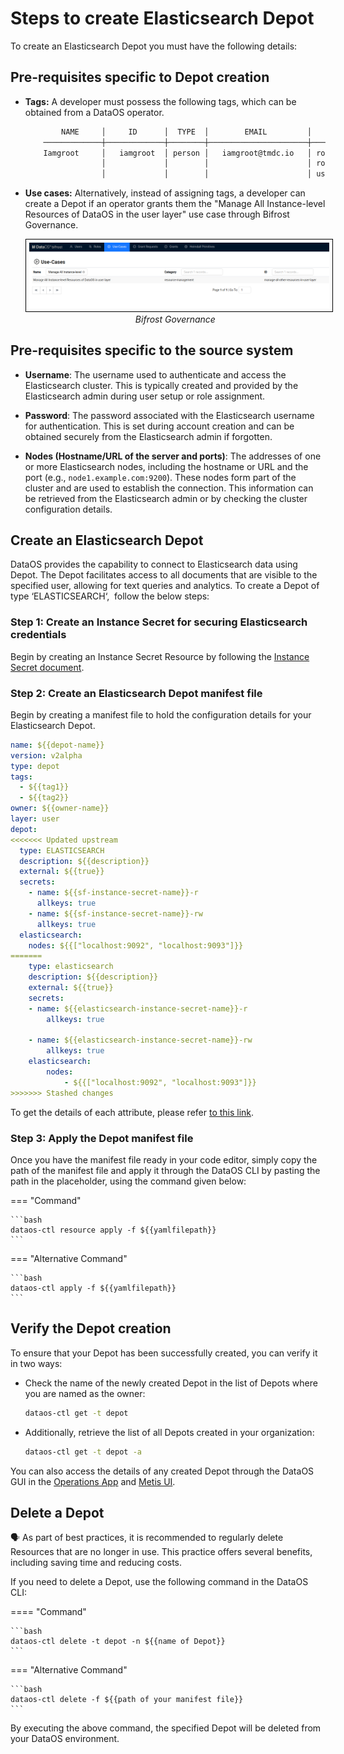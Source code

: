 # Steps to create Elasticsearch Depot

To create an Elasticsearch Depot you must have the following details:

## Pre-requisites specific to Depot creation

- **Tags:** A developer must possess the following tags, which can be obtained from a DataOS operator.

    ```bash
            NAME     │     ID      │  TYPE  │        EMAIL         │              TAGS               
        ─────────────┼─────────────┼────────┼──────────────────────┼─────────────────────────────────
        Iamgroot     │   iamgroot  │ person │   iamgroot@tmdc.io   │ roles:id:data-dev,                            
                     │             │        │                      │ roles:id:user,                  
                     │             │        │                      │ users:id:iamgroot  
    ```

- **Use cases:** Alternatively, instead of assigning tags, a developer can create a Depot if an operator grants them the "Manage All Instance-level Resources of DataOS in the user layer" use case through Bifrost Governance.

    <center>
    <img src="/resources/depot/usecase2.png" alt="Bifrost Governance" style="width:60rem; border: 1px solid black; padding: 5px;" />
    <figcaption><i>Bifrost Governance</i></figcaption>
    </center>

## Pre-requisites specific to the source system

- **Username**: The username used to authenticate and access the Elasticsearch cluster. This is typically created and provided by the Elasticsearch admin during user setup or role assignment.

- **Password**: The password associated with the Elasticsearch username for authentication. This is set during account creation and can be obtained securely from the Elasticsearch admin if forgotten.

- **Nodes (Hostname/URL of the server and ports)**: The addresses of one or more Elasticsearch nodes, including the hostname or URL and the port (e.g., `node1.example.com:9200`). These nodes form part of the cluster and are used to establish the connection. This information can be retrieved from the Elasticsearch admin or by checking the cluster configuration details.

## Create an Elasticsearch Depot

DataOS provides the capability to connect to Elasticsearch data using Depot. The Depot facilitates access to all documents that are visible to the specified user, allowing for text queries and analytics. To create a Depot of type ‘ELASTICSEARCH‘,  follow the below steps:

### **Step 1: Create an Instance Secret for securing Elasticsearch credentials**

Begin by creating an Instance Secret Resource by following the [Instance Secret document](/resources/instance_secret/data_sources/elasticsearch/).

### **Step 2: Create an Elasticsearch Depot manifest file**

Begin by creating a manifest file to hold the configuration details for your Elasticsearch Depot.


```yaml
name: ${{depot-name}}
version: v2alpha
type: depot
tags:
  - ${{tag1}}
  - ${{tag2}}
owner: ${{owner-name}}
layer: user
depot:
<<<<<<< Updated upstream
  type: ELASTICSEARCH              
  description: ${{description}}
  external: ${{true}}
  secrets:
    - name: ${{sf-instance-secret-name}}-r
      allkeys: true
    - name: ${{sf-instance-secret-name}}-rw
      allkeys: true
  elasticsearch:                           
    nodes: ${{["localhost:9092", "localhost:9093"]}}
=======
    type: elasticsearch                 
    description: ${{description}}
    external: ${{true}}
    secrets:
    - name: ${{elasticsearch-instance-secret-name}}-r
        allkeys: true

    - name: ${{elasticsearch-instance-secret-name}}-rw
        allkeys: true
    elasticsearch:                           
        nodes: 
            - ${{["localhost:9092", "localhost:9093"]}}
>>>>>>> Stashed changes
```
To get the details of each attribute, please refer [to this link](/resources/depot/configurations).


### Step 3: Apply the Depot manifest file

Once you have the manifest file ready in your code editor, simply copy the path of the manifest file and apply it through the DataOS CLI by pasting the path in the placeholder, using the command given below:

=== "Command"

    ```bash
    dataos-ctl resource apply -f ${{yamlfilepath}}
    ```
=== "Alternative Command"

    ```bash
    dataos-ctl apply -f ${{yamlfilepath}}
    ```



## Verify the Depot creation

To ensure that your Depot has been successfully created, you can verify it in two ways:

- Check the name of the newly created Depot in the list of Depots where you are named as the owner:

    ```bash
    dataos-ctl get -t depot
    ```

- Additionally, retrieve the list of all Depots created in your organization:

    ```bash
    dataos-ctl get -t depot -a
    ```

You can also access the details of any created Depot through the DataOS GUI in the [Operations App](https://dataos.info/interfaces/operations/) and [Metis UI](https://dataos.info/interfaces/metis/).

## Delete a Depot

<aside class="callout">
🗣️ As part of best practices, it is recommended to regularly delete Resources that are no longer in use. This practice offers several benefits, including saving time and reducing costs.
</aside>

If you need to delete a Depot, use the following command in the DataOS CLI:

==== "Command"

    ```bash
    dataos-ctl delete -t depot -n ${{name of Depot}}
    ```
=== "Alternative Command"

    ```bash
    dataos-ctl delete -f ${{path of your manifest file}}
    ```

By executing the above command, the specified Depot will be deleted from your DataOS environment.
